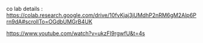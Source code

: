 co lab details : https://colab.research.google.com/drive/10fvKjaj3jUMdhP2nRM6gM2Alp6Prn9dA#scrollTo=OGdbUMGrB4UK

https://www.youtube.com/watch?v=ukzFI9rgwfU&t=4s


